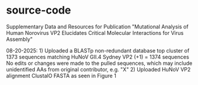 # source-code
Supplementary Data and Resources for Publication "Mutational Analysis of Human Norovirus VP2 Elucidates Critical Molecular Interactions for Virus Assembly"

08-20-2025: 1) Uploaded a BLASTp non-redundant database top cluster of 1373 sequences matching HuNoV GII.4 Sydney VP2 (+1) = 1374 sequences
                No edits or changes were made to the pulled sequences, which may include unidentified AAs from original contributor, e.g. "X"
            2) Uploaded HuNoV VP2 alignment ClustalO FASTA as seen in Figure 1
            
